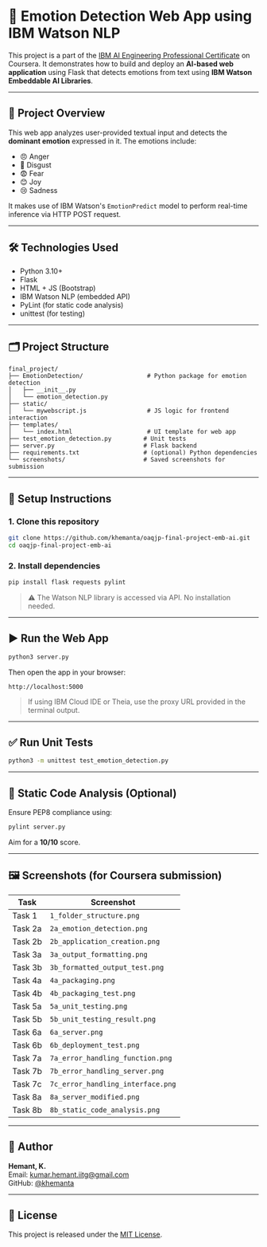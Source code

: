 
# 🧠 Emotion Detection Web App using IBM Watson NLP

This project is a part of the [IBM AI Engineering Professional Certificate](https://www.coursera.org/professional-certificates/ai-engineer) on Coursera. It demonstrates how to build and deploy an **AI-based web application** using Flask that detects emotions from text using **IBM Watson Embeddable AI Libraries**.

---

## 📌 Project Overview

This web app analyzes user-provided textual input and detects the **dominant emotion** expressed in it. The emotions include:

- 😠 Anger
- 🤢 Disgust
- 😨 Fear
- 😊 Joy
- 😢 Sadness

It makes use of IBM Watson's `EmotionPredict` model to perform real-time inference via HTTP POST request.

---

## 🛠️ Technologies Used

- Python 3.10+
- Flask
- HTML + JS (Bootstrap)
- IBM Watson NLP (embedded API)
- PyLint (for static code analysis)
- unittest (for testing)

---

## 🗂️ Project Structure

```
final_project/
├── EmotionDetection/                  # Python package for emotion detection
│   ├── __init__.py
│   └── emotion_detection.py
├── static/
│   └── mywebscript.js                 # JS logic for frontend interaction
├── templates/
│   └── index.html                     # UI template for web app
├── test_emotion_detection.py         # Unit tests
├── server.py                         # Flask backend
├── requirements.txt                  # (optional) Python dependencies
└── screenshots/                      # Saved screenshots for submission
```

---

## 🚀 Setup Instructions

### 1. Clone this repository

```bash
git clone https://github.com/khemanta/oaqjp-final-project-emb-ai.git
cd oaqjp-final-project-emb-ai
```

### 2. Install dependencies

```bash
pip install flask requests pylint
```

> ⚠️ The Watson NLP library is accessed via API. No installation needed.

---

## ▶️ Run the Web App

```bash
python3 server.py
```

Then open the app in your browser:

```
http://localhost:5000
```

> If using IBM Cloud IDE or Theia, use the proxy URL provided in the terminal output.

---

## ✅ Run Unit Tests

```bash
python3 -m unittest test_emotion_detection.py
```

---

## 🔎 Static Code Analysis (Optional)

Ensure PEP8 compliance using:

```bash
pylint server.py
```

Aim for a **10/10** score.

---

## 🖼️ Screenshots (for Coursera submission)

| Task | Screenshot |
|------|------------|
| Task 1 | `1_folder_structure.png` |
| Task 2a | `2a_emotion_detection.png` |
| Task 2b | `2b_application_creation.png` |
| Task 3a | `3a_output_formatting.png` |
| Task 3b | `3b_formatted_output_test.png` |
| Task 4a | `4a_packaging.png` |
| Task 4b | `4b_packaging_test.png` |
| Task 5a | `5a_unit_testing.png` |
| Task 5b | `5b_unit_testing_result.png` |
| Task 6a | `6a_server.png` |
| Task 6b | `6b_deployment_test.png` |
| Task 7a | `7a_error_handling_function.png` |
| Task 7b | `7b_error_handling_server.png` |
| Task 7c | `7c_error_handling_interface.png` |
| Task 8a | `8a_server_modified.png` |
| Task 8b | `8b_static_code_analysis.png` |

---

## 👤 Author

**Hemant, K.**  
Email: kumar.hemant.iitg@gmail.com  
GitHub: [@khemanta](https://github.com/khemanta)

---

## 🏁 License

This project is released under the [MIT License](LICENSE).
